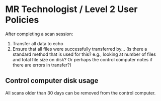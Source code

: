 # MR Technologist / Level 2 User Policies


After completing a scan session:
1. Transfer all data to echo
2. Ensure that all files were successfully transferred by... (is there a standard method that is used for this? e.g., looking at number of files and total file size on disk? Or perhaps the control computer notes if there are errors in transfer?)

## Control computer disk usage
All scans older than 30 days can be removed from the control computer.


